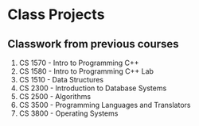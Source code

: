 # Class Projects
## Classwork from previous courses

1. CS 1570 - Intro to Programming C++
2. CS 1580 - Intro to Programming C++ Lab
3. CS 1510 - Data Structures
4. CS 2300 - Introduction to Database Systems
5. CS 2500 - Algorithms
6. CS 3500 - Programming Languages and Translators
7. CS 3800 - Operating Systems
